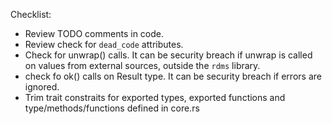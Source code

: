Checklist:

* Review TODO comments in code.
* Review check for ``dead_code`` attributes.
* Check for unwrap() calls. It can be security breach if unwrap
  is called on values from external sources, outside the `rdms` library.
* check fo ok() calls on Result type. It can be security breach if
  errors are ignored.
* Trim trait constraits for exported types, exported functions and
  type/methods/functions defined in core.rs
